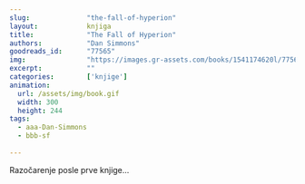 ```yaml
---
slug:              "the-fall-of-hyperion"
layout:            knjiga
title:             "The Fall of Hyperion"
authors:           "Dan Simmons"
goodreads_id:      "77565"
img:               "https://images.gr-assets.com/books/1541174620l/77565.jpg"
excerpt:           ""
categories:        ['knjige']
animation:
  url: /assets/img/book.gif
  width: 300
  height: 244
tags:
  - aaa-Dan-Simmons
  - bbb-sf
  
---
```


Razočarenje posle prve knjige...